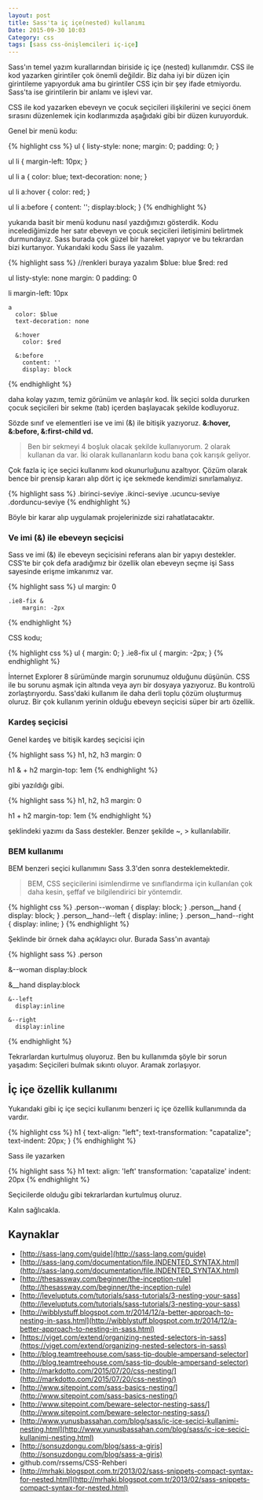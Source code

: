 ```yaml
---
layout: post
title: Sass'ta iç içe(nested) kullanımı
Date: 2015-09-30 10:03
Category: css
tags: [sass css-önişlemcileri iç-içe]
---
```


Sass'ın temel yazım kurallarından biriside iç içe (nested) kullanımdır. CSS ile kod yazarken girintiler çok önemli değildir. Biz daha iyi bir düzen için girintileme yapıyorduk ama bu girintiler CSS için bir şey ifade etmiyordu. Sass'ta ise girintilerin bir anlamı ve işlevi var.

CSS ile kod yazarken ebeveyn ve çocuk seçicileri ilişkilerini ve seçici önem sırasını düzenlemek için kodlarımızda aşağıdaki gibi bir düzen kuruyorduk. 

Genel bir menü kodu:

{% highlight css %}
ul {
    listy-style: none;
    margin: 0;
    padding: 0;
}

ul li {
    margin-left: 10px;
}

ul li a {
    color: blue;
    text-decoration: none;
}

ul li a:hover {
    color: red;
}

ul li a:before {
    content: '';
    display:block;
}
{% endhighlight %}

yukarıda basit bir menü kodunu nasıl yazdığımızı gösterdik. Kodu incelediğimizde her satır ebeveyn ve çocuk seçicileri iletişimini belirtmek durmundayız. Sass burada çok güzel bir hareket yapıyor ve bu tekrardan bizi kurtarıyor. Yukarıdaki kodu Sass ile yazalım.

{% highlight sass %}
//renkleri buraya yazalım
$blue: blue
$red: red

ul
  listy-style: none
  margin: 0
  padding: 0
  
  li
    margin-left: 10px
    
    a
      color: $blue
      text-decoration: none
      
      &:hover
        color: $red
        
      &:before
        content: ''
        display: block
{% endhighlight %}

daha kolay yazım, temiz görünüm ve anlaşılır kod. İlk seçici solda dururken çocuk seçicileri bir sekme (tab) içerden başlayacak şekilde kodluyoruz.

Sözde sınıf ve elementleri ise ve imi (&) ile bitişik yazıyoruz. **&:hover, &:before, &:first-child vd.**

> Ben bir sekmeyi 4 boşluk olacak şekilde kullanıyorum. 2 olarak kullanan da var. İki olarak kullananların kodu bana çok karışık geliyor.

Çok fazla iç içe seçici kullanımı kod okunurluğunu azaltıyor. Çözüm olarak bence bir prensip kararı alıp dört iç içe sekmede kendimizi sınırlamalıyız.

{% highlight sass %}
.birinci-seviye
    .ikinci-seviye
        .ucuncu-seviye
            .dorduncu-seviye
{% endhighlight %}

Böyle bir karar alıp uygulamak projelerinizde sizi rahatlatacaktır.

### Ve imi (&) ile ebeveyn seçicisi

Sass ve imi (&) ile ebeveyn seçicisini referans alan bir yapıyı destekler. CSS'te bir çok defa aradığımız bir özellik olan ebeveyn seçme işi Sass sayesinde erişme imkanımız var.

{% highlight sass %}
ul
    margin: 0

    .ie8-fix &
        margin: -2px
{% endhighlight %}

CSS kodu;

{% highlight css %}
ul {
  margin: 0;
}
.ie8-fix ul {
  margin: -2px;
}
{% endhighlight %}

İnternet Explorer 8 sürümünde margin sorunumuz olduğunu düşünün. CSS ile bu sorunu aşmak için altında veya ayrı bir dosyaya yazıyoruz. Bu kontrolü zorlaştırıyordu. Sass'daki kullanım ile daha derli toplu çözüm oluşturmuş oluruz. Bir çok kullanım yerinin olduğu ebeveyn seçicisi süper bir artı özellik.

### Kardeş seçicisi

Genel kardeş ve bitişik kardeş seçicisi için 

{% highlight sass %}
h1, 
h2, 
h3
  margin: 0

h1
  & + h2
    margin-top: 1em
{% endhighlight %}

gibi yazıldığı gibi. 

{% highlight sass %}
h1, 
h2, 
h3
  margin: 0

h1
    + h2
        margin-top: 1em
{% endhighlight %}

şeklindeki yazımı da Sass destekler. Benzer şekilde ~, > kullanılabilir.

### BEM kullanımı

BEM benzeri seçici kullanımını Sass 3.3'den sonra desteklemektedir. 

> BEM, CSS seçicilerini isimlendirme ve sınıflandırma için kullanılan çok daha kesin, şeffaf ve bilgilendirici bir yöntemdir.

{% highlight css %}
.person--woman {
  display: block;
}
.person__hand {
  display: block;
}
.person__hand--left {
  display: inline;
}
.person__hand--right {
  display: inline;
}
{% endhighlight %}

Şeklinde bir örnek daha açıklayıcı olur. Burada Sass'ın avantajı 

{% highlight sass %}
.person

  &--woman
    display:block
  
  &__hand
    display:block
    
    &--left
      display:inline
    
    &--right
      display:inline
{% endhighlight %}

Tekrarlardan kurtulmuş oluyoruz. Ben bu kullanımda şöyle bir sorun yaşadım: Seçicileri bulmak sıkıntı oluyor. Aramak zorlaşıyor.

## İç içe özellik kullanımı

Yukarıdaki gibi iç içe seçici kullanımı benzeri iç içe özellik kullanımında da vardır. 

{% highlight css %}
h1 {
  text-align: "left";
  text-transformation: "capatalize";
  text-indent: 20px;
}
{% endhighlight %}

Sass ile yazarken

{% highlight sass %}
h1
  text:
    align: 'left'
    transformation: 'capatalize'
    indent: 20px
{% endhighlight %}

Seçicilerde olduğu gibi tekrarlardan kurtulmuş oluruz. 

Kalın sağlıcakla.

## Kaynaklar

 - [http://sass-lang.com/guide](http://sass-lang.com/guide)
 - [http://sass-lang.com/documentation/file.INDENTED_SYNTAX.html](http://sass-lang.com/documentation/file.INDENTED_SYNTAX.html)
 - [http://thesassway.com/beginner/the-inception-rule](http://thesassway.com/beginner/the-inception-rule)
 - [http://leveluptuts.com/tutorials/sass-tutorials/3-nesting-your-sass](http://leveluptuts.com/tutorials/sass-tutorials/3-nesting-your-sass)
 - [http://wibblystuff.blogspot.com.tr/2014/12/a-better-approach-to-nesting-in-sass.html](http://wibblystuff.blogspot.com.tr/2014/12/a-better-approach-to-nesting-in-sass.html)
 - [https://viget.com/extend/organizing-nested-selectors-in-sass](https://viget.com/extend/organizing-nested-selectors-in-sass)
 - [http://blog.teamtreehouse.com/sass-tip-double-ampersand-selector](http://blog.teamtreehouse.com/sass-tip-double-ampersand-selector)
 - [http://markdotto.com/2015/07/20/css-nesting/](http://markdotto.com/2015/07/20/css-nesting/)
 - [http://www.sitepoint.com/sass-basics-nesting/](http://www.sitepoint.com/sass-basics-nesting/)
 - [http://www.sitepoint.com/beware-selector-nesting-sass/](http://www.sitepoint.com/beware-selector-nesting-sass/)
 - [http://www.yunusbassahan.com/blog/sass/ic-ice-secici-kullanimi-nesting.html](http://www.yunusbassahan.com/blog/sass/ic-ice-secici-kullanimi-nesting.html)
 - [http://sonsuzdongu.com/blog/sass-a-giris](http://sonsuzdongu.com/blog/sass-a-giris)
 - github.com/rssems/CSS-Rehberi
 - [http://mrhaki.blogspot.com.tr/2013/02/sass-snippets-compact-syntax-for-nested.html](http://mrhaki.blogspot.com.tr/2013/02/sass-snippets-compact-syntax-for-nested.html)
